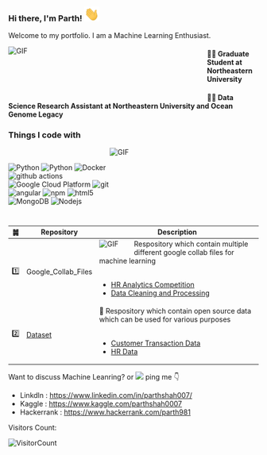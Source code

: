 ### Hi there, I'm Parth! <img src="https://github.com/ShiviBhatt/IconsRepo/blob/master/Hi.gif" width="30px">

Welcome to my portfolio. I am a Machine Learning Enthusiast.

<img align="left" alt="GIF" src="https://github.com/shahparth0007/shahparth0007/blob/main/maxresdefault.jpg" width="400" height="97" />

#### 👨‍🎓 Graduate Student at Northeastern University

#### 🧑‍💻 Data Science Research Assistant at Northeastern University and Ocean Genome Legacy


<h3>Things I code with</h3> <img align="right" alt="GIF" src="https://camo.githubusercontent.com/1c599fd918f649ead173975ee0cb6ce72c47d2765e2813f608f7282a74407e26/68747470733a2f2f6d656469612e67697068792e636f6d2f6d656469612f38333648694a633770677a7938694e58436e2f67697068792e676966" width="300" height="157" /><br>

<p>
  <img alt="Python" src="https://img.shields.io/badge/-Python-46a2f1?style=flat-square&logo=python&logoColor=white" />
  <img alt="Python" src="https://img.shields.io/badge/-SQL-46a2f1?style=flat-square&logo=mssql&logoColor=white" />
  <img alt="Docker" src="https://img.shields.io/badge/-Docker-46a2f1?style=flat-square&logo=docker&logoColor=white" />
  <img alt="github actions" src="https://img.shields.io/badge/-Github_Actions-2088FF?style=flat-square&logo=github-actions&logoColor=white" />
  <img alt="Google Cloud Platform" src="https://img.shields.io/badge/-Google_Cloud_Platform-1a73e8?style=flat-square&logo=google-cloud&logoColor=white" />
  <img alt="git" src="https://img.shields.io/badge/-Git-F05032?style=flat-square&logo=git&logoColor=white" />
  <img alt="angular" src="https://img.shields.io/badge/-Angular-DD0031?style=flat-square&logo=angular&logoColor=white" />
  <img alt="npm" src="https://img.shields.io/badge/-NPM-CB3837?style=flat-square&logo=npm&logoColor=white" />
  <img alt="html5" src="https://img.shields.io/badge/-HTML5-E34F26?style=flat-square&logo=html5&logoColor=white" />
  <img alt="MongoDB" src="https://img.shields.io/badge/-MongoDB-13aa52?style=flat-square&logo=mongodb&logoColor=white" />
  <img alt="Nodejs" src="https://img.shields.io/badge/-Nodejs-43853d?style=flat-square&logo=Node.js&logoColor=white" />
</p>



|䷛| Repository| Description|
|---|---|---|
|1️⃣|Google_Collab_Files| <img align="left" alt="GIF" src="https://github.com/shahparth0007/shahparth0007/blob/main/googlecollab.png" width="70" height="30" /> Respository which contain multiple different google collab files for machine learning <br><br> <ul><li>[HR Analytics Competition](https://github.com/shahparth0007/Google_Collab_Files/blob/main/HRAnalytics.ipynb) </li><li>[Data Cleaning and Processing](https://github.com/shahparth0007/Google_Collab_Files/blob/main/ML_Data_Cleaning_Feature_Selection.ipynb)</li></ul> |
|2️⃣|[Dataset](https://github.com/shahparth0007/Datasets)| 💽  Respository which contain open source data which can be used for various purposes <br><br> <ul><li>[Customer Transaction Data](https://github.com/shahparth0007/Datasets/blob/main/DIWALI_2017_CUSTOMER_DATA_small.csv) </li><li>[HR Data](https://github.com/shahparth0007/Datasets/blob/main/Test_HR_Analytics.csv)</li></ul> |


Want to discuss Machine Leanring? or <img src="https://github.com/shahparth0007/shahparth0007/blob/main/friends.png" width="70px"> ping me 👇
- Linkdln : https://www.linkedin.com/in/parthshah007/
- Kaggle : https://www.kaggle.com/parthshah0007
- Hackerrank : https://www.hackerrank.com/parth981



Visitors Count: 

![VisitorCount](https://profile-counter.glitch.me/{shahparth0007}/count.svg)

